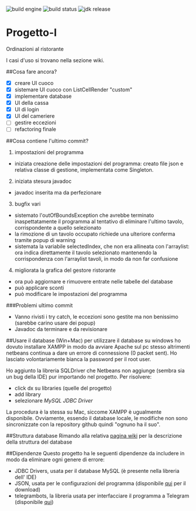 ![build engine](https://img.shields.io/badge/build%20engine-ANT-blue.svg)
![build status](https://img.shields.io/badge/build-passing-green.svg)
![jdk release](https://img.shields.io/badge/JDK-v1.8-blue.svg)
# Progetto-I
Ordinazioni al ristorante

I casi d'uso si trovano nella sezione wiki.

##Cosa fare ancora?
- [x] creare UI cuoco
- [x] sistemare UI cuoco con ListCellRender "custom"
- [x] implementare database
- [x] UI della cassa
- [x] UI di login
- [x] UI del cameriere
- [ ] gestire eccezioni
- [ ] refactoring finale

##Cosa contiene l'ultimo commit?

1. impostazioni del programma
 - iniziata creazione delle impostazioni del programma: creato file json e relativa classe di gestione, implementata come Singleton.
2. iniziata stesura javadoc
 - javadoc inserita ma da perfezionare
3. bugfix vari
 - sistemato l'outOfBoundsException che avrebbe terminato inaspettatamente il programma al tentativo di eliminare l'ultimo tavolo, corrispondente a quello selezionato
 - la rimozione di un tavolo occupato richiede una ulteriore conferma tramite popup di warning
 - sistemata la variabile selectedIndex, che non era allineata con l'arraylist: ora indica direttamente il tavolo selezionato mantenendo la corrispondenza con l'arraylist tavoli, in modo da non far confusione
4. migliorata la grafica del gestore ristorante
 - ora può aggiornare e rimuovere entrate nelle tabelle del database
 - può applicare sconti
 - può modificare le impostazioni del programma
  
###Problemi ultimo commit
* Vanno rivisti i try catch, le eccezioni sono gestite ma non benissimo (sarebbe carino usare dei popup)
* Javadoc da terminare e da revisionare

##Usare il database (Win+Mac)
per utilizzare il database su windows ho dovuto installare XAMPP in modo da avviare Apache sul pc stesso altrimenti netbeans continua a dare un errore di connessione (0 packet sent). Ho lasciato volontariamente bianca la password per il root user.

Ho aggiunto la libreria SQLDriver che Netbeans non aggiunge (sembra sia un bug della IDE) pur importando nel progetto. Per risolvere:
* click dx su libraries (quelle del progetto)
* add library
* selezionare *MySQL JDBC Driver*

La procedura è la stessa su Mac, siccome XAMPP è ugualmente disponibile.
Ovviamente, essendo il database locale, le modifiche non sono sincronizzate con la repository github quindi "ognuno ha il suo".

##Struttura database
Rimando alla relativa [pagina wiki](https://github.com/claudio-unipv/Progetto-I/wiki/Database-SQL) per la descrizione della struttura del database

##Dipendenze
Questo progetto ha le seguenti dipendenze da includere in modo da eliminare ogni genere di errore:
- JDBC Drivers, usata per il database MySQL (è presente nella libreria dell' IDE)
- JSON, usata per le configurazioni del programma (disponibile [qui](http://search.maven.org/remotecontent?filepath=org/json/json/20160810/json-20160810.jar) per il download)
- telegrambots, la libreria usata per interfacciare il programma a Telegram (disponibile [qui](http://central.maven.org/maven2/org/telegram/telegrambots/2.4.4.2/telegrambots-2.4.4.2.jar))
